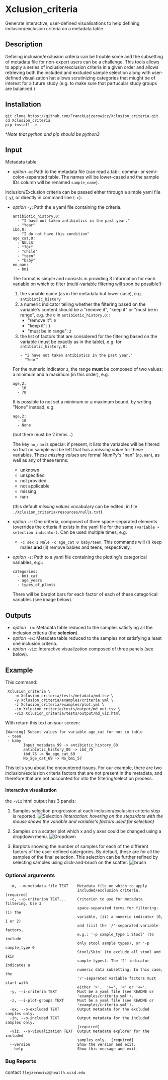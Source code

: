 # Xclusion_criteria

Generate interactive, user-defined visualisations to help defining inclusion/exclusion criteria on a metadata table.

## Description

Defining inclusion/exclusion criteria can be trouble some and the subsetting of metadata file for non-expert users 
can be a challenge. This tools allows to apply a series of inclusion/exclusion criteria in a given order and allows
retrieving both the included and excluded sample selection along with user-defined visualization hat allows scrutinizing
categories that miught be of interest for a future study (e.g. to make sure that partucular study groups are balanced.)    

## Installation

```
git clone https://github.com/FranckLejzerowicz/Xclusion_criteria.git
cd Xclusion_criteria
pip install -e .
```

*_Note that python and pip should be python3_

## Input

Metadata table.

- _option_ `-m`: Path to the metadata file (can read a tab-, comma- or semi-colon-separated table. The names will be 
lower-cased and the sample IDs column will be renamed `sample_name`).

Inclusion/Exclusion criteria can be passed either through a simple yaml file (`-y`), or directly in command line (`-c`): 
- _option_ `-y`: Path the a yaml file containing the criteria.
    ```
    antibiotic_history,0:
      - "I have not taken antibiotics in the past year."
      - "Year"
    ibd,0:
      - "I do not have this condition"
    age_cat,0:
      - NULLS
      - "70+"
      - "child"
      - "teen"
      - "baby"
    no_nan:
      - bmi
    ```
    The format is simple and consists in providing 3 information for each variable
    on which to filter (multi-variable  filtering will soon be possible!):
    1. the variable name (as in the metadata but lower case), e.g. `antibiotic_history`
    2. a numeric indicator telling whether the filtering based on the variable's content should be a 
    "remove it", "keep it" or "must be in range",  e.g. the `0` in `antibiotic_history,0:`:
        * "remove it": `0`
        * "keep it": `1`
        * "must be in range": `2`
    3. the list of factors that are considered for the filtering based on the
    variable (must be exactly as in the table), e.g. for `antibiotic_history,0:`
        ```
        - "I have not taken antibiotics in the past year."
        - "Year"
        ```
    For the  numeric indicator `2`, the range **must** be composed of two values:
    a minimum and a maximum (in this order), e.g.
    ```
    age,2:
      - 10
      - 70
    ```
    It is possible to not set a minimum or a maximum bound, by writing "None" instead, e.g.   
    ```
    age,2:
      - 10
      - None
    ```
    (but there must be 2 items...)
    
    The key `no_nan` is special: if present, it lists the variables will be filtered so that no sample will be left
    that has a _missing value_ for these variables. These _missing values_ are formal NumPy's "nan" (`np.nan`), as
    well as any of these terms:
    - unknown
    - unspecified
    - not provided
    - not applicable
    - missing
    - nan
    
    (this default _missing values_ vocabulary can be edited, in file `./Xclusion_criteria/resources/nulls.txt`)

- _option_ `-c`: One criteria, composed of three space-separated elements (overrides the criteria if exists in the yaml 
file for the same `(variable + selection indicator)`. Can be used multiple times, e.g.
    - `-c sex 1 Male -c age_cat 0 baby/teen`. This commands will (i) keep males **and** (ii) remove babies and teens, 
    respectively.
- _option_ `-z`: Path to a yaml file containing the plotting's categorical variables, e.g.:
    ```
    categories:
      - bmi_cat
      - age_years
      - types_of_plants
    ```
    There will be barplot bars for each factor of each of these categorical variables (see image below).
## Outputs

- _option_ `-in`: Metadata table reduced to the samples satisfying all the inclusion criteria (the **selecion**).
- _option_ `-ex`: Metadata table reduced to the samples not satisfying a least one inclusion criteria.
- _option_ `-viz`: Interactive visualization composed of three panels (see below).

## Example

This command:
```
 Xclusion_criteria \
    -m Xclusion_criteria/tests/metadata/md.tsv \
    -y Xclusion_criteria/examples/criteria.yml \
    -z Xclusion_criteria/examples/plot.yml \
    -in Xclusion_criteria/tests/output/md_out.tsv \
    -viz Xclusion_criteria/tests/output/md_viz.html
```
With return this text on your screen:
```
[Warning] Subset values for variable age_cat for not in table
 - teen
 - baby
        Input_metadata_99 -> antibiotic_history_80
        antibiotic_history_80 -> ibd_75
        ibd_75 -> No_age_cat_69
        No_age_cat_69 -> No_bmi_57
```
This tells you about the encountered issues. For our example, there are two inclusion/exclusion criteria factors 
that are not present in the metadata, and therefore that are not accounted for into the filtering/selection process.

#### Interactive visualization

the `-viz` html output has 3 panels:
1. Samples selection progression at each inclusion/exclusion criteria step is reported.
![Selection](./Xclusion_criteria/resources/images/selection_popup.png)
_(interaction: hovering on the steps/dots with the mouse shows
the variable and variable's factors used for selection)_

2. Samples on a scatter plot which x and y axes could be changed using a dropdown menu.
![Dropdown](./Xclusion_criteria/resources/images/dropdown_numeric.png)

3. Barplots showing the number of samples for each of the different factors of the user-defined catergories. By 
 default, these are for all the samples of the final selection. This selection can be further refined by selecting
 samples using click-and-brush on the scatter.
![brush](./Xclusion_criteria/resources/images/brush_samples.png)

### Optional arguments

``` 
  -m, --m-metadata-file TEXT    Metadata file on which to apply
                                included/exclusion criteria.  [required]
  -c, --p-criterion TEXT...     Criterion to use for metadata filtering. Use 3
                                space-separated terms for filtering: (i) the
                                variable, (ii) a numeric indicator (0, 1 or 2)
                                and (iii) the '/'-separated variable factors,
                                e.g.: '-p sample_type 1 Stool' (to include
                                only stool sample types), or '-p sample_type 0
                                Stool/Skin' (to exclude all stool and skin
                                sample types). The '2' indicator indicates a
                                numeric data subsetting. In this case, the
                                '/'-separated variable factors must start with
                                either '>',  '>=', '<' or '<='.
  -y, --i-criteria TEXT         Must be a yaml file (see README or
                                'examples/criteria.yml').
  -z, --i-plot-groups TEXT      Must be a yaml file (see README or
                                'examples/criteria.yml').
  -ex, --o-excluded TEXT        Output metadata for the excluded samples only.
  -in, --o-included TEXT        Output metadata for the included samples only.
                                [required]
  -viz, --o-visualization TEXT  Output metadata explorer for the included
                                samples only.  [required]
  --version                     Show the version and exit.
  --help                        Show this message and exit.
```



### Bug Reports

contact `flejzerowicz@health.ucsd.edu`